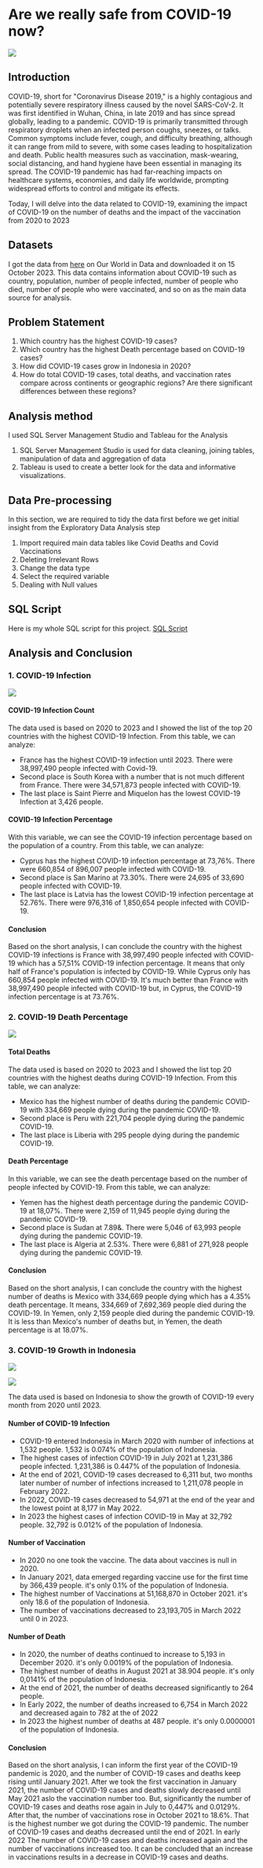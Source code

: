 # Are we really safe from COVID-19 now?

![](https://github.com/AinulMr/DataAnalyst_Covid/blob/main/3877986.jpg)

## Introduction
COVID-19, short for "Coronavirus Disease 2019," is a highly contagious and potentially severe respiratory illness caused by the novel SARS-CoV-2. It was first identified in Wuhan, China, in late 2019 and has since spread globally, leading to a pandemic. COVID-19 is primarily transmitted through respiratory droplets when an infected person coughs, sneezes, or talks. Common symptoms include fever, cough, and difficulty breathing, although it can range from mild to severe, with some cases leading to hospitalization and death. Public health measures such as vaccination, mask-wearing, social distancing, and hand hygiene have been essential in managing its spread. The COVID-19 pandemic has had far-reaching impacts on healthcare systems, economies, and daily life worldwide, prompting widespread efforts to control and mitigate its effects.

Today, I will delve into the data related to COVID-19, examining the impact of COVID-19 on the number of deaths and the impact of the vaccination from 2020 to 2023

## Datasets
I got the data from [here](https://ourworldindata.org/covid-deaths) on Our World in Data and downloaded it on 15 ‎October ‎2023. This data contains information about COVID-19 such as country, population, number of people infected, number of people who died, number of people who were vaccinated, and so on as the main data source for analysis.

## Problem Statement
1. Which country has the highest COVID-19 cases?
2. Which country has the highest Death percentage based on COVID-19 cases?
3. How did COVID-19 cases grow in Indonesia in 2020?
4. How do total COVID-19 cases, total deaths, and vaccination rates compare across continents or geographic regions? Are there significant differences between these regions?

## Analysis method
I used SQL Server Management Studio and Tableau for the Analysis
1. SQL Server Management Studio is used for data cleaning, joining tables, manipulation of data and aggregation of data 
2. Tableau is used to create a better look for the data and informative visualizations.

## Data Pre-processing
In this section, we are required to tidy the data first before we get initial insight from the Exploratory Data Analysis step
1. Import required main data tables like Covid Deaths and Covid Vaccinations
2. Deleting Irrelevant Rows
3. Change the data type
4. Select the required variable
5. Dealing with Null values

## SQL Script
Here is my whole SQL script for this project. [SQL Script](CleanQuery.sql)

## Analysis and Conclusion
### 1. COVID-19 Infection
![](https://github.com/AinulMr/DataAnalyst_Covid/blob/main/COVID-19%20Infection.png)

#### COVID-19 Infection Count
The data used is based on 2020 to 2023 and I showed the list of the top 20 countries with the highest COVID-19 Infection. From this table, we can analyze:
  - France has the highest COVID-19 infection until 2023. There were 38,997,490 people infected with Covid-19.
  - Second place is South Korea with a number that is not much different from France. There were 34,571,873 people infected with COVID-19.
  - The last place is Saint Pierre and Miquelon has the lowest COVID-19 Infection at 3,426 people.

#### COVID-19 Infection Percentage
With this variable, we can see the COVID-19 infection percentage based on the population of a country. From this table, we can analyze:
  - Cyprus has the highest COVID-19 infection percentage at 73,76%. There were 660,854 of 896,007 people infected with COVID-19.
  - Second place is San Marino at 73.30%. There were 24,695 of 33,690 people infected with COVID-19.
  - The last place is Latvia has the lowest COVID-19 infection percentage at 52.76%. There were 976,316 of 1,850,654 people infected with COVID-19.

#### Conclusion
Based on the short analysis, I can conclude the country with the highest COVID-19 infections is France with 38,997,490 people infected with COVID-19 which has a 57,51% COVID-19 infection percentage. It means that only half of France's population is infected by COVID-19. While Cyprus only has 660,854 people infected with COVID-19. It's much better than France with 38,997,490 people infected with COVID-19 but, in Cyprus, the COVID-19 infection percentage is at 73.76%.

### 2. COVID-19 Death Percentage
![](https://github.com/AinulMr/DataAnalyst_Covid/blob/main/COVID-19%20Death%20Percentage.png)

#### Total Deaths
The data used is based on 2020 to 2023 and I showed the list top 20 countries with the highest deaths during COVID-19 Infection. From this table, we can analyze:
- Mexico has the highest number of deaths during the pandemic COVID-19 with 334,669 people dying during the pandemic COVID-19.
- Second place is Peru with 221,704 people dying during the pandemic COVID-19.
- The last place is Liberia with 295 people dying during the pandemic COVID-19.

#### Death Percentage
In this variable, we can see the death percentage based on the number of people infected by COVID-19. From this table, we can analyze:
- Yemen has the highest death percentage during the pandemic COVID-19 at 18,07%. There were 2,159 of 11,945 people dying during the pandemic COVID-19.
- Second place is Sudan at 7.89&. There were 5,046 of 63,993 people dying during the pandemic COVID-19.
- The last place is Algeria at 2.53%. There were 6,881 of 271,928 people dying during the pandemic COVID-19.

#### Conclusion
Based on the short analysis, I can conclude the country with the highest number of deaths is Mexico with 334,669 people dying which has a 4.35% death percentage. It means, 334,669 of 7,692,369 people died during the COVID-19. In Yemen, only 2,159 people died during the pandemic COVID-19. It is less than Mexico's number of deaths but, in Yemen, the death percentage is at 18.07%.

### 3. COVID-19 Growth in Indonesia
![](https://github.com/AinulMr/DataAnalyst_Covid/blob/main/COVID-19%20Growth%20in%20Indonesia.png)

![](https://github.com/AinulMr/DataAnalyst_Covid/blob/main/COVID-19%20Cases%20Percentage.png)

The data used is based on Indonesia to show the growth of COVID-19 every month from 2020 until 2023.
#### Number of COVID-19 Infection
- COVID-19 entered Indonesia in March 2020 with number of infections at 1,532 people. 1,532 is 0.074% of the population of Indonesia.
- The highest cases of infection COVID-19 in July 2021 at 1,231,386 people infected. 1,231,386 is 0.447% of the population of Indonesia.
- At the end of 2021, COVID-19 cases decreased to 6,311 but, two months later number of number of infections increased to 1,211,078 people in February 2022.
- In 2022, COVID-19 cases decreased to 54,971 at the end of the year and the lowest point at 8,177 in May 2022.
- In 2023 the highest cases of infection COVID-19 in May at 32,792 people. 32,792 is 0.012% of the population of Indonesia.

#### Number of Vaccination
- In 2020 no one took the vaccine. The data about vaccines is null in 2020.
- In January 2021, data emerged regarding vaccine use for the first time by 366,439 people. it's only 0.1% of the population of Indonesia.
- The highest number of Vaccinations at 51,168,870 in October 2021. it's only 18.6 of the population of Indonesia.
- The number of vaccinations decreased to 23,193,705 in March 2022 until 0 in 2023.

#### Number of Death
- In 2020, the number of deaths continued to increase to 5,193 in December 2020. it's only 0.0019% of the population of Indonesia.
- The highest number of deaths in August 2021 at 38.904 people. it's only 0,0141% of the population of Indonesia. 
- At the end of 2021, the number of deaths decreased significantly to 264 people.
- In Early 2022, the number of deaths increased to 6,754 in March 2022 and decreased again to 782 at the of 2022
- In 2023 the highest number of deaths at 487 people. it's only 0.0000001 of the population of Indonesia.

#### Conclusion
Based on the short analysis, I can inform the first year of the COVID-19 pandemic is 2020, and the number of COVID-19 cases and deaths keep rising until January 2021. After we took the first vaccination in January 2021, the number of COVID-19 cases and deaths slowly decreased until May 2021 aslo the vaccination number too. But, significantly the number of COVID-19 cases and deaths rose again in July to 0,447% and 0.0129%. After that, the number of vaccinations rose in October 2021 to 18.6%. That is the highest number we got during the COVID-19 pandemic. The number of COVID-19 cases and deaths decreased until the end of 2021. In early 2022 The number of COVID-19 cases and deaths increased again and the number of vaccinations increased too. It can be concluded that an increase in vaccinations results in a decrease in COVID-19 cases and deaths.


